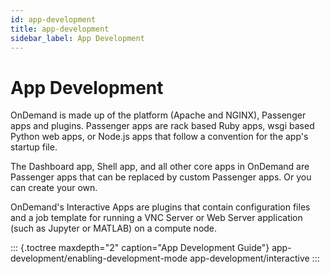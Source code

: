 ```yaml
---
id: app-development
title: app-development
sidebar_label: App Development
---
```

App Development
===============

OnDemand is made up of the platform (Apache and NGINX), Passenger apps
and plugins. Passenger apps are rack based Ruby apps, wsgi based Python
web apps, or Node.js apps that follow a convention for the app\'s
startup file.

The Dashboard app, Shell app, and all other core apps in OnDemand are
Passenger apps that can be replaced by custom Passenger apps. Or you can
create your own.

OnDemand\'s Interactive Apps are plugins that contain configuration
files and a job template for running a VNC Server or Web Server
application (such as Jupyter or MATLAB) on a compute node.

::: {.toctree maxdepth="2" caption="App Development Guide"}
app-development/enabling-development-mode app-development/interactive
:::
